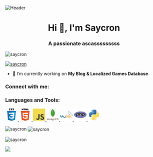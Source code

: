![Header](D:\MyWebsite\images\github-header-image.png)



<h1 align="center">Hi 👋, I'm Saycron</h1>
<h3 align="center">A passionate ascasssssssss</h3>

<p align="left"> <img src="https://komarev.com/ghpvc/?username=saycron&label=Profile%20views&color=0e75b6&style=flat" alt="saycron" /> </p>

<p align="left"> <a href="https://github.com/ryo-ma/github-profile-trophy"><img src="https://github-profile-trophy.vercel.app/?username=saycron" alt="saycron" /></a> </p>

- 🔭 I’m currently working on **My Blog & Localized Games Database**

<h3 align="left">Connect with me:</h3>
<p align="left">
</p>

<h3 align="left">Languages and Tools:</h3>
<p align="left"> <a href="https://www.w3schools.com/css/" target="_blank" rel="noreferrer"> <img src="https://raw.githubusercontent.com/devicons/devicon/master/icons/css3/css3-original-wordmark.svg" alt="css3" width="40" height="40"/> </a> <a href="https://www.w3.org/html/" target="_blank" rel="noreferrer"> <img src="https://raw.githubusercontent.com/devicons/devicon/master/icons/html5/html5-original-wordmark.svg" alt="html5" width="40" height="40"/> </a> <a href="https://developer.mozilla.org/en-US/docs/Web/JavaScript" target="_blank" rel="noreferrer"> <img src="https://raw.githubusercontent.com/devicons/devicon/master/icons/javascript/javascript-original.svg" alt="javascript" width="40" height="40"/> </a> <a href="https://www.mongodb.com/" target="_blank" rel="noreferrer"> <img src="https://raw.githubusercontent.com/devicons/devicon/master/icons/mongodb/mongodb-original-wordmark.svg" alt="mongodb" width="40" height="40"/> </a> <a href="https://www.mysql.com/" target="_blank" rel="noreferrer"> <img src="https://raw.githubusercontent.com/devicons/devicon/master/icons/mysql/mysql-original-wordmark.svg" alt="mysql" width="40" height="40"/> </a> <a href="https://www.php.net" target="_blank" rel="noreferrer"> <img src="https://raw.githubusercontent.com/devicons/devicon/master/icons/php/php-original.svg" alt="php" width="40" height="40"/> </a> <a href="https://www.python.org" target="_blank" rel="noreferrer"> <img src="https://raw.githubusercontent.com/devicons/devicon/master/icons/python/python-original.svg" alt="python" width="40" height="40"/> </a> </p>

<p><img align="left" src="https://github-readme-stats.vercel.app/api/top-langs?username=saycron&show_icons=true&locale=en&layout=compact" alt="saycron" /></p>

<p>&nbsp;<img align="center" src="https://github-readme-stats.vercel.app/api?username=saycron&show_icons=true&locale=en" alt="saycron" /></p>

<p><img align="center" src="https://github-readme-streak-stats.herokuapp.com/?user=saycron&" alt="saycron" /></p>

<p align="left"> <a href="https://alkhalil.me"><img src="https://www.behance.net/gallery/65492643/website-slider-gif-motion/modules/383427073"></a> </p>
